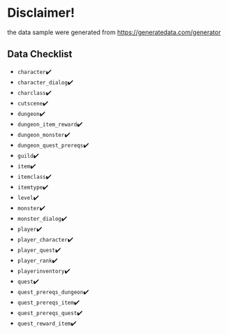 # Disclaimer!
the data sample were generated from https://generatedata.com/generator

## Data Checklist
- `character`✔️
- `character_dialog`✔️
- `charclass`✔️
- `cutscene`✔️
- `dungeon`✔️
- `dungeon_item_reward`✔️
- `dungeon_monster`✔️
- `dungeon_quest_prereqs`✔️
- `guild`✔️
- `item`✔️
- `itemclass`✔️
- `itemtype`✔️
- `level`✔️
- `monster`✔️
- `monster_dialog`✔️
- `player`✔️
- `player_character`✔️
- `player_quest`✔️
- `player_rank`✔️
- `playerinventory`✔️
- `quest`✔️
- `quest_prereqs_dungeon`✔️
- `quest_prereqs_item`✔️
- `quest_prereqs_quest`✔️
- `quest_reward_item`✔️
